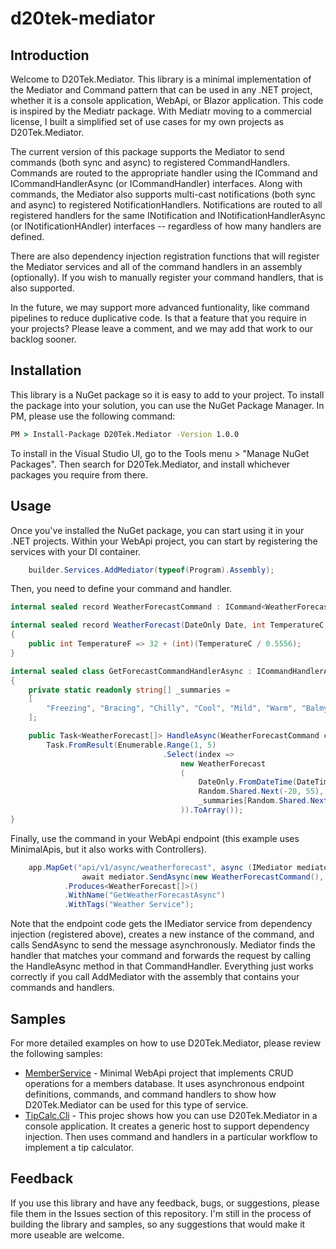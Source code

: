 # d20tek-mediator

## Introduction
Welcome to D20Tek.Mediator. This library is a minimal implementation of the Mediator and Command pattern that can be used in any .NET project, whether it is a console application, WebApi, or Blazor application. This code is inspired by the Mediatr package. With Mediatr moving to a commercial license, I built a simplified set of use cases for my own projects as D20Tek.Mediator.

The current version of this package supports the Mediator to send commands (both sync and async) to registered CommandHandlers. Commands are routed to the appropriate handler using the ICommand and ICommandHandlerAsync (or ICommandHandler) interfaces.
Along with commands, the Mediator also supports multi-cast notifications (both sync and async) to registered NotificationHandlers. Notifications are routed to all registered handlers for the same INotification and INotificationHandlerAsync (or INotificationHAndler) interfaces -- regardless of how many handlers are defined.

There are also dependency injection registration functions that will register the Mediator services and all of the command handlers in an assembly (optionally). If you wish to manually register your command handlers, that is also supported.

In the future, we may support more advanced funtionality, like command pipelines to reduce duplicative code. Is that a feature that you require in your projects? Please leave a comment, and we may add that work to our backlog sooner.

## Installation
This library is a NuGet package so it is easy to add to your project. To install the package into your solution, you can use the NuGet Package Manager. In PM, please use the following command:

```cmd
PM > Install-Package D20Tek.Mediator -Version 1.0.0
```

To install in the Visual Studio UI, go to the Tools menu > "Manage NuGet Packages". Then search for D20Tek.Mediator, and install whichever packages you require from there.

## Usage
Once you've installed the NuGet package, you can start using it in your .NET projects. Within your WebApi project, you can start by registering the services with your DI container.

```csharp
    builder.Services.AddMediator(typeof(Program).Assembly);
```

Then, you need to define your command and handler.

```csharp
internal sealed record WeatherForecastCommand : ICommand<WeatherForecast[]>;

internal sealed record WeatherForecast(DateOnly Date, int TemperatureC, string? Summary)
{
    public int TemperatureF => 32 + (int)(TemperatureC / 0.5556);
}

internal sealed class GetForecastCommandHandlerAsync : ICommandHandlerAsync<WeatherForecastCommand, WeatherForecast[]>
{
    private static readonly string[] _summaries =
    [
        "Freezing", "Bracing", "Chilly", "Cool", "Mild", "Warm", "Balmy", "Hot", "Sweltering", "Scorching"
    ];

    public Task<WeatherForecast[]> HandleAsync(WeatherForecastCommand command, CancellationToken cancellationToken) =>
        Task.FromResult(Enumerable.Range(1, 5)
                                  .Select(index =>
                                      new WeatherForecast
                                      (
                                          DateOnly.FromDateTime(DateTime.Now.AddDays(index)),
                                          Random.Shared.Next(-20, 55),
                                          _summaries[Random.Shared.Next(_summaries.Length)]
                                      )).ToArray());
}
```

Finally, use the command in your WebApi endpoint (this example uses MinimalApis, but it also works with Controllers).

```csharp
    app.MapGet("api/v1/async/weatherforecast", async (IMediator mediator, CancellationToken cancellationToken) =>
                await mediator.SendAsync(new WeatherForecastCommand(), cancellationToken))
            .Produces<WeatherForecast[]>()
            .WithName("GetWeatherForecastAsync")
            .WithTags("Weather Service");
```

Note that the endpoint code gets the IMediator service from dependency injection (registered above), creates a new instance of the command, and calls SendAsync to send the message asynchronously. Mediator finds the handler that matches your command and forwards the request by calling the HandleAsync method in that CommandHandler. Everything just works correctly if you call AddMediator with the assembly that contains your commands and handlers.

## Samples
For more detailed examples on how to use D20Tek.Mediator, please review the following samples:

* [MemberService](samples/MemberService) - Minimal WebApi project that implements CRUD operations for a members database. It uses asynchronous endpoint definitions, commands, and command handlers to show how D20Tek.Mediator can be used for this type of service.
* [TipCalc.Cli](samples/TipCalc.Cli) - This projec shows how you can use D20Tek.Mediator in a console application. It creates a generic host to support dependency injection. Then uses command and handlers in a particular workflow to implement a tip calculator.

## Feedback
If you use this library and have any feedback, bugs, or suggestions, please file them in the Issues section of this repository. I'm still in the process of building the library and samples, so any suggestions that would make it more useable are welcome.
